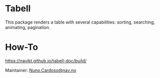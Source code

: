 # Tabell

This package renders a table with several capabilities: sorting, searching, animating, pagination.

# How-To

https://navikt.github.io/tabell-doc/build/

Maintainer: Nuno.Cardoso@nav.no
